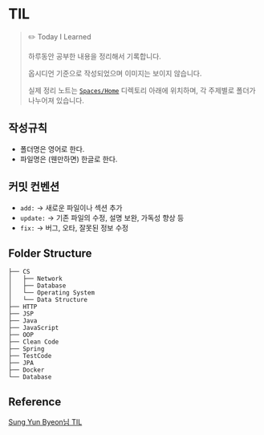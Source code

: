 # TIL  
> ✏️ Today I Learned  
>   
> 하루동안 공부한 내용을 정리해서 기록합니다.  
>   
> 옵시디언 기준으로 작성되었으며 이미지는 보이지 않습니다.  
>   
> 실제 정리 노트는 [`Spaces/Home`](./Spaces/Home) 디렉토리 아래에 위치하며, 각 주제별로 폴더가 나누어져 있습니다.  


## 작성규칙  
- 폴더명은 영어로 한다.  
- 파일명은 (웬만하면) 한글로 한다.  

## 커밋 컨벤션
- `add:` → 새로운 파일이나 섹션 추가
- `update:` → 기존 파일의 수정, 설명 보완, 가독성 향상 등
- `fix:` → 버그, 오타, 잘못된 정보 수정


## Folder Structure  
```  
├── CS  
│   ├── Network  
│   ├── Database  
│   └── Operating System
│   └── Data Structure
├── HTTP
├── JSP
├── Java  
├── JavaScript  
├── OOP  
├── Clean Code  
├── Spring  
├── TestCode  
├── JPA  
├── Docker  
└── Database  
```


## Reference  
[Sung Yun Byeon님 TIL](https://github.com/zzsza/TIL)
